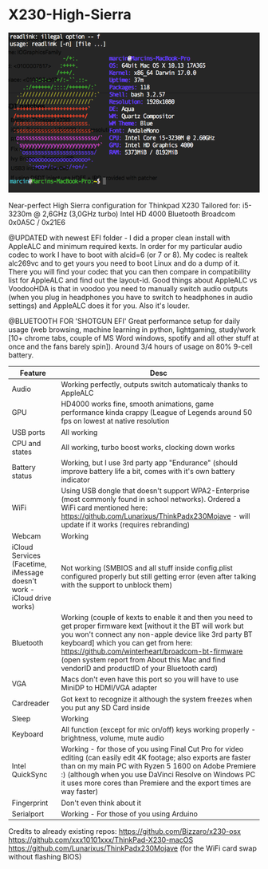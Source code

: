 # X230-High-Sierra
![alt text](screenfetch.png)

Near-perfect High Sierra configuration for Thinkpad X230
Tailored for:
i5-3230m @ 2,6GHz (3,0GHz turbo)
Intel HD 4000
Bluetooth Broadcom 0x0A5C / 0x21E6

@UPDATED with newest EFI folder - I did a proper clean install with AppleALC and minimum required kexts.
In order for my particular audio codec to work I have to boot with alcid=6 (or 7 or 8). My codec is realtek alc269vc and to get yours you need to boot Linux and do a dump of it. There you will find your codec that you can then compare in compatibility list for AppleALC and find out the layout-id.
Good things about AppleALC vs VoodooHDA is that in voodoo you need to manually switch audio outputs (when you plug in headphones you have to switch to headphones in audio settings) and AppleALC does it for you. Also it's louder.

@BLUETOOTH FOR 'SHOTGUN EFI'
Great performance setup for daily usage (web browsing, machine learning in python, lightgaming, study/work [10+ chrome tabs, couple of MS Word windows, spotify and all other stuff at once and the fans barely spin]). Around 3/4 hours of usage on 80% 9-cell battery.

| Feature  | Desc |
| ------------- | ------------- |
| Audio  | Working perfectly, outputs switch automaticaly thanks to AppleALC |
| GPU  | HD4000 works fine, smooth animations, game performance kinda crappy (League of Legends around 50 fps on lowest at native resolution  |
| USB ports  | All working  |
| CPU and states  | All working, turbo boost works, clocking down works  |
| Battery status  | Working, but I use 3rd party app "Endurance" (should improve battery life a bit, comes with it's own battery indicator  |
| WiFi  | Using USB dongle that doesn't support WPA2-Enterprise (most commonly found in school networks). Ordered a WiFi card mentioned here: https://github.com/Lunarixus/ThinkPadx230Mojave - will update if it works (requires rebranding)  |
| Webcam  | Working  |
| iCloud Services (Facetime, iMessage doesn't work - iCloud drive works)  | Not working (SMBIOS and all stuff inside config.plist configured properly but still getting error (even after talking with the support to unblock them)  |
| Bluetooth  | Working (couple of kexts to enable it and then you need to get proper firmware kext [without it the BT will work but you won't connect any non-apple device like 3rd party BT keyboard] which you can get from here: https://github.com/winterheart/broadcom-bt-firmware (open system report from About this Mac and find vendorID and productID of your Bluetooth card)  |
| VGA  | Macs don't even have this port so you will have to use MiniDP to HDMI/VGA adapter  |
| Cardreader  | Got kext to recognize it although the system freezes when you put any SD Card inside  |
| Sleep  | Working |
| Keyboard  | All function (except for mic on/off) keys working properly - brightness, volume, mute audio  |
| Intel QuickSync  | Working - for those of you using Final Cut Pro for video editing (can easily edit 4K footage; also exports are faster than on my main PC with Ryzen 5 1600 on Adobe Premiere :) (although when you use DaVinci Resolve on Windows PC it uses more cores than Premiere and the export times are way faster)  |
| Fingerprint  | Don't even think about it  |
| Serialport  | Working - For those of you using Arduino  |



Credits to already existing repos:
https://github.com/Bizzaro/x230-osx
https://github.com/xxx10101xxx/ThinkPad-X230-macOS
https://github.com/Lunarixus/ThinkPadx230Mojave (for the WiFi card swap without flashing BIOS)
